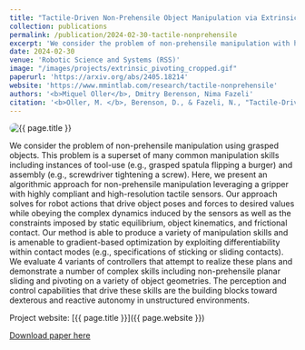 ```yaml
---
title: "Tactile-Driven Non-Prehensile Object Manipulation via Extrinsic Contact Mode Control"
collection: publications
permalink: /publication/2024-02-30-tactile-nonprehensile
excerpt: 'We consider the problem of non-prehensile manipulation with highly compliant and high-resolution tactile sensors. Our approach considers contact mechanics and sensor dynamics to achive desired object poses and transmitted forces and is amenable for gradient-based optimization.'
date: 2024-02-30
venue: 'Robotic Science and Systems (RSS)'
image: "/images/projects/extrinsic_pivoting_cropped.gif"
paperurl: 'https://arxiv.org/abs/2405.18214'
website: 'https://www.mmintlab.com/research/tactile-nonprehensile'
authors: '<b>Miquel Oller</b>, Dmitry Berenson, Nima Fazeli'
citation: '<b>Oller, M. </b>, Berenson, D., & Fazeli, N., "Tactile-Driven Non-Prehensile Object Manipulation via Extrinsic Contact Mode Control", <i>RSS 2024</i>.'
---
```



<img src="{{ page.image }}" alt="{{ page.title }}" style="border-radius: 20px;">


We consider the problem of non-prehensile manipulation using grasped objects. This problem is a superset of many common manipulation skills including instances of tool-use (e.g., grasped spatula flipping a burger) and assembly (e.g., screwdriver tightening a screw). Here, we present an algorithmic approach for non-prehensile manipulation leveraging a gripper with highly compliant and high-resolution tactile sensors. Our approach solves for robot actions that drive object poses and forces to desired values while obeying the complex dynamics induced by the sensors as well as the constraints imposed by static equilibrium, object kinematics, and frictional contact. Our method is able to produce a variety of manipulation skills and is amenable to gradient-based optimization by exploiting differentiability within contact modes (e.g., specifications of sticking or sliding contacts). We evaluate 4 variants of controllers that attempt to realize these plans and demonstrate a number of complex skills including non-prehensile planar sliding and pivoting on a variety of object geometries. The perception and control capabilities that drive these skills are the building blocks toward dexterous and reactive autonomy in unstructured environments.


Project website: [{{ page.title }}]({{ page.website }})


[Download paper here]({{page.paperurl}})
